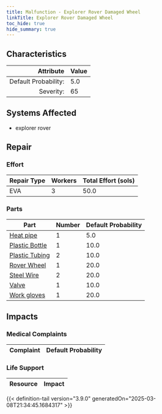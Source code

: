 ```yaml
---
title: Malfunction - Explorer Rover Damaged Wheel
linkTitle: Explorer Rover Damaged Wheel
toc_hide: true
hide_summary: true
---
```

<!-- This is generated by the MarsSim HelpGenertor, do not edit. -->

## Characteristics

| Attribute      | Value |
|--------:|:------|
|Default Probability:|5.0|
|Severity:|65|

## Systems Affected 
- explorer rover

## Repair

### Effort
|Repair Type|Workers|Total Effort (sols)|
|---|---|---|
|EVA|3|50.0|

### Parts
|Part|Number|Default Probability|
|---|---|---|
|[Heat pipe](/docs/definitions/part/heat-pipe)|1|5.0|
|[Plastic Bottle](/docs/definitions/part/plastic-bottle)|1|10.0|
|[Plastic Tubing](/docs/definitions/part/plastic-tubing)|2|10.0|
|[Rover Wheel](/docs/definitions/part/rover-wheel)|1|20.0|
|[Steel Wire](/docs/definitions/part/steel-wire)|2|20.0|
|[Valve](/docs/definitions/part/valve)|1|10.0|
|[Work gloves](/docs/definitions/part/work-gloves)|1|20.0|

## Impacts

### Medical Complaints
|Complaint|Default Probability|
|---|---|

### Life Support
|Resource|Impact|
|---|---|


{{< definition-tail version="3.9.0" generatedOn="2025-03-08T21:34:45.1684317" >}}

